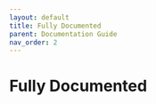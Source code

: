 ```yaml
---
layout: default
title: Fully Documented
parent: Documentation Guide
nav_order: 2
---
```

# Fully Documented
